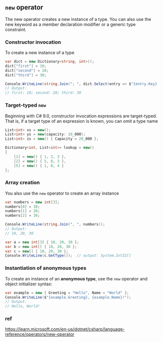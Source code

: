 ## `new` operator

The new operator creates a new instance of a type. You can also use the new keyword as a member declaration modifier or a generic type constraint.


### Constructor invocation

To create a new instance of a type

```cs
var dict = new Dictionary<string, int>();
dict["first"] = 10;
dict["second"] = 20;
dict["third"] = 30;

Console.WriteLine(string.Join("; ", dict.Select(entry => $"{entry.Key}: {entry.Value}")));
// Output:
// first: 10; second: 20; third: 30
```

### Target-typed `new`
Beginning with C# 9.0, constructor invocation expressions are target-typed. That is, if a target type of an expression is known, you can omit a type name


```cs
List<int> xs = new();
List<int> ys = new(capacity: 10_000);
List<int> zs = new() { Capacity = 20_000 };

Dictionary<int, List<int>> lookup = new()
{
    [1] = new() { 1, 2, 3 },
    [2] = new() { 5, 8, 3 },
    [5] = new() { 1, 0, 4 }
};
```

### Array creation
You also use the `new` operator to create an array instance

```cs
var numbers = new int[3];
numbers[0] = 10;
numbers[1] = 20;
numbers[2] = 30;

Console.WriteLine(string.Join(", ", numbers));
// Output:
// 10, 20, 30
```

```cs
var a = new int[3] { 10, 20, 30 };
var b = new int[] { 10, 20, 30 };
var c = new[] { 10, 20, 30 };
Console.WriteLine(c.GetType());  // output: System.Int32[]
```

### Instantiation of anonymous types
To create an instance of an **anonymous type**, use the `new` operator and object initializer syntax:

```cs
var example = new { Greeting = "Hello", Name = "World" };
Console.WriteLine($"{example.Greeting}, {example.Name}!");
// Output:
// Hello, World!
```

### ref
https://learn.microsoft.com/en-us/dotnet/csharp/language-reference/operators/new-operator



